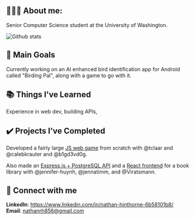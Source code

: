 ## 👨🏻‍💻 About me:

Senior Computer Science student at the University of Washington.

![Github stats](https://github-readme-stats.vercel.app/api?username=NathanHinthorne)


## 🥇 Main Goals

Currently working on an AI enhanced bird identification app for Android called "Birding Pal", along with a game to go with it.


## 📚 Things I've Learned
Experience in web dev, building APIs, 


## ✔️ Projects I've Completed

Developed a fairly large [JS web game](https://github.com/GoodBadChad/good-bad-chad-br) from scratch with @tclaar and @calebkrauter and @b1gd3vd0g.

Also made an [Express.js + PostgreSQL API](https://github.com/NathanHinthorne/TCSS-460-Book-API) and a [React frontend](https://github.com/NathanHinthorne/Book-Frontend) for a book library with @jennifer-huynh, @jennatimm, and @Viratsmann.


## 🔌 Connect with me

**LinkedIn**: https://www.linkedin.com/in/nathan-hinthorne-6b58101b8/ \
**Email**: nathanrh856@gmail.com
